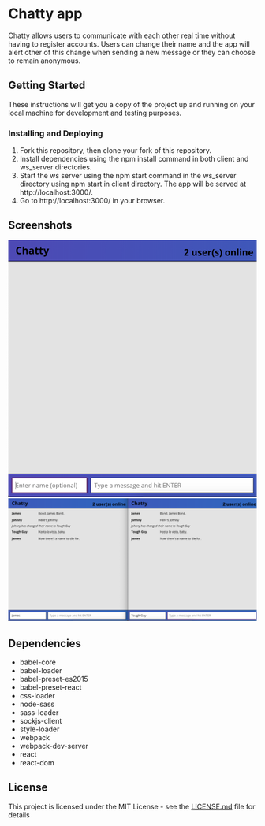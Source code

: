 # Chatty app

Chatty allows users to communicate with each other real time without having to register accounts. Users can change their name and the app will alert other of this change when sending a new message or they can choose to remain anonymous.

## Getting Started

These instructions will get you a copy of the project up and running on your local machine for development
and testing purposes.

### Installing and Deploying

1. Fork this repository, then clone your fork of this repository.
2. Install dependencies using the npm install command in both client and ws_server directories.
3. Start the ws server using the npm start command in the ws_server directory
using npm start in client directory. The app will be served at http://localhost:3000/.
4. Go to http://localhost:3000/ in your browser.

## Screenshots

!["Screenshot of main page"](https://github.com/Noonmoon/Chatty-app/blob/master/docs/Screen%20Shot%202018-11-30%20at%203.19.16%20PM.png?raw=true)
!["Screenshot of tweets"](https://github.com/Noonmoon/Chatty-app/blob/master/docs/Screen%20Shot%202018-11-30%20at%203.28.42%20PM.png?raw=true)

## Dependencies

- babel-core
- babel-loader
- babel-preset-es2015
- babel-preset-react
- css-loader
- node-sass
- sass-loader
- sockjs-client
- style-loader
- webpack
- webpack-dev-server
- react
- react-dom

## License

This project is licensed under the MIT License - see the [LICENSE.md](LICENSE.md) file for details

